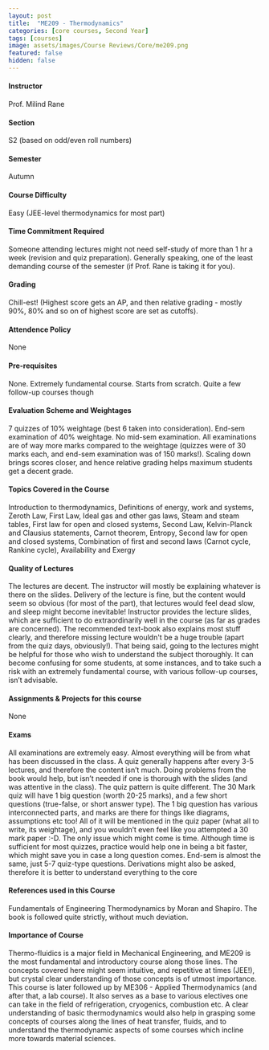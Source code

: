 ```yaml
---
layout: post
title:  "ME209 - Thermodynamics"
categories: [core courses, Second Year]
tags: [courses]
image: assets/images/Course Reviews/Core/me209.png
featured: false
hidden: false
---
```


#### Instructor
Prof. Milind Rane

#### Section
S2 (based on odd/even roll numbers)

#### Semester
Autumn

#### Course Difficulty
Easy (JEE-level thermodynamics for most part)

#### Time Commitment Required
Someone attending lectures might not need self-study of more than 1 hr a week (revision and quiz preparation). Generally speaking, one of the least demanding course of the semester (if Prof. Rane is taking it for you).

#### Grading
Chill-est! (Highest score gets an AP, and then relative grading - mostly 90%, 80% and so on of highest score are set as cutoffs).

#### Attendence Policy
None

#### Pre-requisites
None. Extremely fundamental course. Starts from scratch. Quite a few follow-up courses though

#### Evaluation Scheme and Weightages
7 quizzes of 10% weightage (best 6 taken into consideration). End-sem examination of 40% weightage. No mid-sem examination. All examinations are of way more marks compared to the weightage (quizzes were of 30 marks each, and end-sem examination was of 150 marks!). Scaling down brings scores closer, and hence relative grading helps maximum students get a decent grade. 

#### Topics Covered in the Course
Introduction to thermodynamics, Definitions of energy, work and systems, Zeroth Law, First Law, Ideal gas and other gas laws, Steam and steam tables, First law for open and closed systems, Second Law, Kelvin-Planck and Clausius statements, Carnot theorem, Entropy, Second law for open and closed systems, Combination of first and second laws (Carnot cycle, Rankine cycle), Availability and Exergy

#### Quality of Lectures
The lectures are decent. The instructor will mostly be explaining whatever is there on the slides. Delivery of the lecture is fine, but the content would seem so obvious (for most of the part), that lectures would feel dead slow, and sleep might become inevitable! Instructor provides the lecture slides, which are sufficient to do extraordinarily well in the course (as far as grades are concerned). The recommended text-book also explains most stuff clearly, and therefore missing lecture wouldn't be a huge trouble (apart from the quiz days, obviously!). That being said, going to the lectures might be helpful for those who wish to understand the subject thoroughly. It can become confusing for some students, at some instances, and to take such a risk with an extremely fundamental course, with various follow-up courses, isn’t advisable. 

#### Assignments & Projects for this course
None

#### Exams
All examinations are extremely easy. Almost everything will be from what has been discussed in the class. A quiz generally happens after every 3-5 lectures, and therefore the content isn’t much. Doing problems from the book would help, but isn’t needed if one is thorough with the slides (and was attentive in the class). The quiz pattern is quite different. The 30 Mark quiz will have 1 big question (worth 20-25 marks), and a few short questions (true-false, or short answer type). The 1 big question has various interconnected parts, and marks are there for things like diagrams, assumptions etc too! All of it will be mentioned in the quiz paper (what all to write, its weightage), and you wouldn’t even feel like you attempted a 30 mark paper :-D. The only issue which might come is time. Although time is sufficient for most quizzes, practice would help one in being a bit faster, which might save you in case a long question comes. End-sem is almost the same, just 5-7 quiz-type questions. Derivations might also be asked, therefore it is better to understand everything to the core

#### References used in this Course
Fundamentals of Engineering Thermodynamics by Moran and Shapiro. The book is followed quite strictly, without much deviation.

#### Importance of Course
Thermo-fluidics is a major field in Mechanical Engineering, and ME209 is the most fundamental and introductory course along those lines. The concepts covered here might seem intuitive, and repetitive at times (JEE!), but crystal clear understanding of those concepts is of utmost importance. This course is later followed up by ME306 - Applied Thermodynamics (and after that, a lab course). It also serves as a base to various electives one can take in the field of refrigeration, cryogenics, combustion etc.
A clear understanding of basic thermodynamics would also help in grasping some concepts of courses along the lines of heat transfer, fluids, and to understand the thermodynamic aspects of some courses which incline more towards material sciences.
